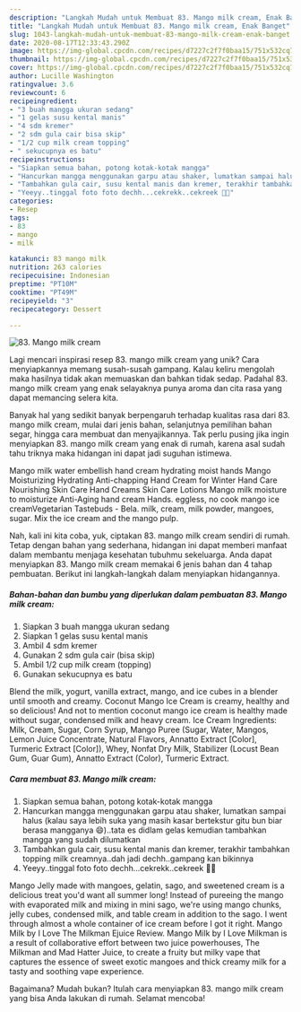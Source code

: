 ```yaml
---
description: "Langkah Mudah untuk Membuat 83. Mango milk cream, Enak Banget"
title: "Langkah Mudah untuk Membuat 83. Mango milk cream, Enak Banget"
slug: 1043-langkah-mudah-untuk-membuat-83-mango-milk-cream-enak-banget
date: 2020-08-17T12:33:43.290Z
image: https://img-global.cpcdn.com/recipes/d7227c2f7f0baa15/751x532cq70/83-mango-milk-cream-foto-resep-utama.jpg
thumbnail: https://img-global.cpcdn.com/recipes/d7227c2f7f0baa15/751x532cq70/83-mango-milk-cream-foto-resep-utama.jpg
cover: https://img-global.cpcdn.com/recipes/d7227c2f7f0baa15/751x532cq70/83-mango-milk-cream-foto-resep-utama.jpg
author: Lucille Washington
ratingvalue: 3.6
reviewcount: 6
recipeingredient:
- "3 buah mangga ukuran sedang"
- "1 gelas susu kental manis"
- "4 sdm kremer"
- "2 sdm gula cair bisa skip"
- "1/2 cup milk cream topping"
- " sekucupnya es batu"
recipeinstructions:
- "Siapkan semua bahan, potong kotak-kotak mangga"
- "Hancurkan mangga menggunakan garpu atau shaker, lumatkan sampai halus (kalau saya lebih suka yang masih kasar bertekstur gitu bun biar berasa mangganya 😄)..tata es didlam gelas kemudian tambahkan mangga yang sudah dilumatkan"
- "Tambahkan gula cair, susu kental manis dan kremer, terakhir tambahkan topping milk creamnya..dah jadi dechh..gampang kan bikinnya"
- "Yeeyy..tinggal foto foto dechh...cekrekk..cekreek 🥰🥰"
categories:
- Resep
tags:
- 83
- mango
- milk

katakunci: 83 mango milk 
nutrition: 263 calories
recipecuisine: Indonesian
preptime: "PT10M"
cooktime: "PT49M"
recipeyield: "3"
recipecategory: Dessert

---
```



![83. Mango milk cream](https://img-global.cpcdn.com/recipes/d7227c2f7f0baa15/751x532cq70/83-mango-milk-cream-foto-resep-utama.jpg)

Lagi mencari inspirasi resep 83. mango milk cream yang unik? Cara menyiapkannya memang susah-susah gampang. Kalau keliru mengolah maka hasilnya tidak akan memuaskan dan bahkan tidak sedap. Padahal 83. mango milk cream yang enak selayaknya punya aroma dan cita rasa yang dapat memancing selera kita.

Banyak hal yang sedikit banyak berpengaruh terhadap kualitas rasa dari 83. mango milk cream, mulai dari jenis bahan, selanjutnya pemilihan bahan segar, hingga cara membuat dan menyajikannya. Tak perlu pusing jika ingin menyiapkan 83. mango milk cream yang enak di rumah, karena asal sudah tahu triknya maka hidangan ini dapat jadi suguhan istimewa.

Mango milk water embellish hand cream hydrating moist hands Mango Moisturizing Hydrating Anti-chapping Hand Cream for Winter Hand Care Nourishing Skin Care Hand Creams Skin Care Lotions Mango milk moisture to moisturize Anti-Aging hand cream Hands. eggless, no cook mango ice creamVegetarian Tastebuds - Bela. milk, cream, milk powder, mangoes, sugar. Mix the ice cream and the mango pulp.


Nah, kali ini kita coba, yuk, ciptakan 83. mango milk cream sendiri di rumah. Tetap dengan bahan yang sederhana, hidangan ini dapat memberi manfaat dalam membantu menjaga kesehatan tubuhmu sekeluarga. Anda dapat menyiapkan 83. Mango milk cream memakai 6 jenis bahan dan 4 tahap pembuatan. Berikut ini langkah-langkah dalam menyiapkan hidangannya.

<!--inarticleads1-->

##### Bahan-bahan dan bumbu yang diperlukan dalam pembuatan 83. Mango milk cream:

1. Siapkan 3 buah mangga ukuran sedang
1. Siapkan 1 gelas susu kental manis
1. Ambil 4 sdm kremer
1. Gunakan 2 sdm gula cair (bisa skip)
1. Ambil 1/2 cup milk cream (topping)
1. Gunakan  sekucupnya es batu


Blend the milk, yogurt, vanilla extract, mango, and ice cubes in a blender until smooth and creamy. Coconut Mango Ice Cream is creamy, healthy and so delicious! And not to mention coconut mango ice cream is healthy made without sugar, condensed milk and heavy cream. Ice Cream Ingredients: Milk, Cream, Sugar, Corn Syrup, Mango Puree (Sugar, Water, Mangos, Lemon Juice Concentrate, Natural Flavors, Annatto Extract [Color], Turmeric Extract [Color]), Whey, Nonfat Dry Milk, Stabilizer (Locust Bean Gum, Guar Gum), Annatto Extract (Color), Turmeric Extract. 

<!--inarticleads2-->

##### Cara membuat 83. Mango milk cream:

1. Siapkan semua bahan, potong kotak-kotak mangga
1. Hancurkan mangga menggunakan garpu atau shaker, lumatkan sampai halus (kalau saya lebih suka yang masih kasar bertekstur gitu bun biar berasa mangganya 😄)..tata es didlam gelas kemudian tambahkan mangga yang sudah dilumatkan
1. Tambahkan gula cair, susu kental manis dan kremer, terakhir tambahkan topping milk creamnya..dah jadi dechh..gampang kan bikinnya
1. Yeeyy..tinggal foto foto dechh...cekrekk..cekreek 🥰🥰


Mango Jelly made with mangoes, gelatin, sago, and sweetened cream is a delicious treat you&#39;d want all summer long! Instead of pureeing the mango with evaporated milk and mixing in mini sago, we&#39;re using mango chunks, jelly cubes, condensed milk, and table cream in addition to the sago. I went through almost a whole container of ice cream before I got it right. Mango Milk by I Love The Milkman Ejuice Review. Mango Milk by I Love Milkman is a result of collaborative effort between two juice powerhouses, The Milkman and Mad Hatter Juice, to create a fruity but milky vape that captures the essence of sweet exotic mangoes and thick creamy milk for a tasty and soothing vape experience. 

Bagaimana? Mudah bukan? Itulah cara menyiapkan 83. mango milk cream yang bisa Anda lakukan di rumah. Selamat mencoba!
